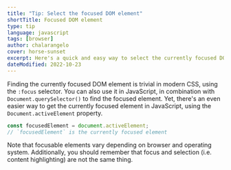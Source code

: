 ```yaml
---
title: "Tip: Select the focused DOM element"
shortTitle: Focused DOM element
type: tip
language: javascript
tags: [browser]
author: chalarangelo
cover: horse-sunset
excerpt: Here's a quick and easy way to select the currently focused DOM element in JavaScript.
dateModified: 2022-10-23
---
```


Finding the currently focused DOM element is trivial in modern CSS, using the `:focus` selector. You can also use it in JavaScript, in combination with `Document.querySelector()` to find the focused element. Yet, there's an even easier way to get the currently focused element in JavaScript, using the `Document.activeElement` property.

```js
const focusedElement = document.activeElement;
// `focusedElement` is the currently focused element
```

Note that focusable elements vary depending on browser and operating system. Additionally, you should remember that focus and selection (i.e. content highlighting) are not the same thing.
